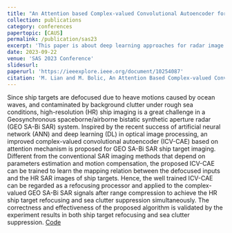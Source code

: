 ```yaml
---
title: "An Attention based Complex-valued Convolutional Autoencoder for GEO SA-Bi SAR Ship Target Refocusing"
collection: publications
category: conferences
papertopic: [CAUS]
permalink: /publication/sas23
excerpt: 'This paper is about deep learning approaches for radar image refocusing.'
date: 2023-09-22
venue: 'SAS 2023 Conference'
slidesurl:
paperurl: 'https://ieeexplore.ieee.org/document/10254087'
citation: 'M. Lian and M. Bolic, An Attention Based Complex-valued Convolutional Autoencoder for GEO SA-Bi SAR Ship Target Refocusing, 2023 IEEE Sensors Applications Symposium (SAS), Ottawa, ON, Canada, 2023, pp. 1-6, doi: 10.1109/SAS58821.2023.10254087.'
---
```


Since ship targets are defocused due to heave motions caused by ocean waves, and contaminated by background clutter under rough sea conditions, high-resolution (HR) ship imaging is a great challenge in a Geosynchronous spaceborne/airborne bistatic synthetic aperture radar (GEO SA-Bi SAR)
system. Inspired by the recent success of artificial neural network (ANN) and deep learning (DL) in optical image processing, an improved complex-valued convolutional autoencoder (ICV-CAE) based on attention mechanism is proposed for GEO SA-Bi SAR ship target imaging. Different from the conventional SAR imaging methods that depend on parameters estimation and motion compensation, the proposed ICV-CAE can be trained to learn the mapping relation between the defocused inputs and the HR SAR images of ship targets. Hence, the well trained ICV-CAE can be regarded as a refocusing processor and applied to the complex-valued GEO SA-Bi SAR signals after range compression to achieve the HR ship target refocusing and sea clutter suppression simultaneously. The correctness and effectiveness of the proposed algorithm is validated by the experiment results in both ship target refocusing and sea clutter suppression.
[Code](https://github.com/Lian-M/CV_CAE)
